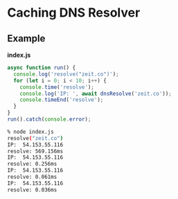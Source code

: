 Caching DNS Resolver
====================

## Example

**index.js**
```javascript
async function run() {
  console.log('resolve("zeit.co")');
  for (let i = 0; i < 10; i++) {
    console.time('resolve');
    console.log('IP: ', await dnsResolve('zeit.co'));
    console.timeEnd('resolve');
  }
}
run().catch(console.error);
```

```bash
% node index.js
resolve("zeit.co")
IP:  54.153.55.116
resolve: 569.156ms
IP:  54.153.55.116
resolve: 0.256ms
IP:  54.153.55.116
resolve: 0.061ms
IP:  54.153.55.116
resolve: 0.036ms
```
